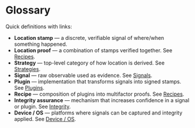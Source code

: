 # Glossary

Quick definitions with links:

- **Location stamp** — a discrete, verifiable signal of where/when something happened.
- **Location proof** — a combination of stamps verified together. See [Recipes](./recipes/index.md).
- **Strategy** — top-level category of how location is derived. See [Strategies](./strategies/index.md).
- **Signal** — raw observable used as evidence. See [Signals](./signals/index.md).
- **Plugin** — implementation that transforms signals into signed stamps. See [Plugins](./plugins/index.md).
- **Recipe** — composition of plugins into multifactor proofs. See [Recipes](./recipes/index.md).
- **Integrity assurance** — mechanism that increases confidence in a signal or plugin. See [Integrity](./integrity/index.md).
- **Device / OS** — platforms where signals can be captured and integrity applied. See [Device / OS](./device-os/index.md).